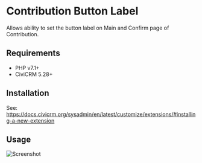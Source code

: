 # Contribution Button Label

Allows ability to set the button label on Main and Confirm page of Contribution.

## Requirements

* PHP v7.1+
* CiviCRM 5.28+

## Installation

See: https://docs.civicrm.org/sysadmin/en/latest/customize/extensions/#installing-a-new-extension

## Usage

![Screenshot](/images/Label.gif)
